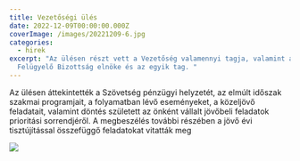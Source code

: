 ```yaml
---
title: Vezetőségi ülés
date: 2022-12-09T00:00:00.000Z
coverImage: /images/20221209-6.jpg
categories:
  - hirek
excerpt: "Az ülésen részt vett a Vezetőség valamennyi tagja, valamint a
  Felügyelő Bizottság elnöke és az egyik tag. "
---
```

Az ülésen áttekintették a Szövetség pénzügyi helyzetét, az elmúlt időszak szakmai programjait, a folyamatban lévő eseményeket, a közeljövő feladatait, valamint döntés született az önként vállalt jövőbeli feladatok prioritási sorrendjéről. A megbeszélés további részében a jövő évi tisztújítással összefüggő feladatokat vitatták meg

![](/images/20221209-7.jpg)
